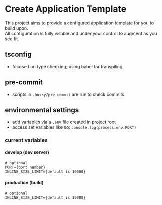 # Create Application Template
This project aims to provide a configured application template for you to build upon.  
All configuration is fully visable and under your control to augment as you see fit.  

## tsconfig
- focused on type checking; using babel for transpiling

## pre-commit
- scripts in `.husky/pre-commit` are run to check commits

## environmental settings
- add variables via a `.env` file created in project root
- access set variables like so: `console.log(process.env.PORT)`

### current variables

#### develop (dev server)
```
# optional
PORT={port number}
INLINE_SIZE_LIMIT={default is 10000}
```

#### production (build)
```
# optional
INLINE_SIZE_LIMIT={default is 10000}
```
